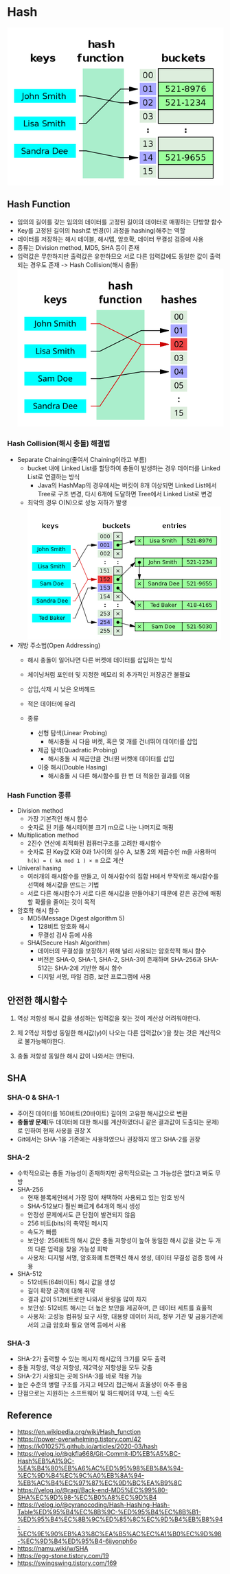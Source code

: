 # Hash
![hash](./hash.png)

## Hash Function
- 임의의 길이를 갖는 임의의 데이터를 고정된 길이의 데이터로 매핑하는 단방향 함수
- Key를 고정된 길이의 hash로 변경(이 과정을 hashing)해주는 역할
- 데이터를 저장하는 해시 테이블, 해시맵, 암호확, 데이터 무결성 검증에 사용
- 종류는 Division method, MD5, SHA 등이 존재
- 입력값은 무한하지만 출력값은 유한하므오 서로 다른 입력값에도 동일한 값이 출력되는 경우도 존재 -> Hash Collision(해시 충돌)
![hash collision](./hash_collision.png)

### Hash Collision(해시 충돌) 해결법
- Separate Chaining(줄여서 Chaining이라고 부름)
  - bucket 내에 Linked List를 할당하여 충돌이 발생하는 경우 데이터를 Linked List로 연결하는 방식
    - Java의 HashMap의 경우에서는 버킷이 8개 이상되면 Linked List에서 Tree로 구조 변경, 다시 6개에 도달하면 Tree에서 Linked List로 변경
  - 최악의 경우 O(N)으로 성능 저하가 발생
  ![Chaining](./chaining.png)
- 개방 주소법(Open Addressing)
  - 해시 충돌이 일어나면 다른 버켓에 데이터를 삽입하는 방식
  - 체이닝처럼 포인터 및 지정한 메모리 외 추가적인 저장공간 불필요
  - 삽입,삭제 시 낮은 오버헤드
  - 적은 데이터에 유리

  - 종류
    - 선형 탐색(Linear Probing)
      - 해시충돌 시 다음 버켓, 혹은 몇 개를 건너뛰어 데이터를 삽입
    - 제곱 탐색(Quadratic Probing)
      - 해시충돌 시 제곱만큼 건너뛴 버켓에 데이터를 삽입
    - 이중 해시(Double Hasing)
      - 해시충돌 시 다른 해시함수를 한 번 더 적용한 결과를 이용


### Hash Function 종류
- Division method
  - 가장 기본적인 해시 함수
  - 숫자로 된 키를 해시테이블 크기 m으로 나눈 나머지로 매핑
- Multiplication method
  - 2진수 연산에 최적화된 컴퓨터구조를 고려한 해시함수
  - 숫자로 된 Key값 K와 0과 1사이의 실수 A, 보통 2의 제곱수인 m을 사용하며 `h(k) = ( kA mod 1 ) × m` 으로 계산
- Univeral hasing
  - 여러개의 해시함수를 만들고, 이 해사함수의 집합 H에서 무작위로 해시함수를 선택해 해시값을 만드는 기법
  - 서로 다른 해시함수가 서로 다른 해시값을 만들어내기 때문에 같은 공간에 매핑할 확률을 줄이는 것이 목적
- 암호학 해시 함수
  - MD5(Message Digest algorithm 5)
    - 128비트 암호화 해시
    - 무결성 검사 등에 사용
  - SHA(Secure Hash Algorithm)
    - 데이터의 무결성을 보장하기 위해 널리 사용되는 암호학적 해시 함수
    - 버전은 SHA-0, SHA-1, SHA-2, SHA-3이 존재하며 SHA-256과 SHA-512는 SHA-2에 기반한 해시 함수
    - 디지털 서명, 파일 검증, 보안 프로그램에 사용

## 안전한 해시함수
1. 역상 저항성
해시 값을 생성하는 입력값을 찾는 것이 계산상 어려워야한다.

2. 제 2역상 저항성
 동일한 해시값(y)이 나오는 다른 입력값(x')을 찾는 것은 계산적으로 불가능해야한다.

3. 충돌 저항성
 동일한 해시 값이 나와서는 안된다.


## SHA
### SHA-0 & SHA-1
- 주어진 데이터를 160비트(20바이트) 길이의 고유한 해시값으로 변환
- **충돌쌍 문제**(두 데이터에 대한 해시를 계산하였더니 같은 결과값이 도출되는 문제)로 인하여 현재 사용을 권장 X
- Git에서는 SHA-1을 기존에는 사용하였으나 권장하지 않고 SHA-2를 권장

### SHA-2
- 수학적으로는 충돌 가능성이 존재하지만 공학적으로는 그 가능성은 없다고 봐도 무방
- SHA-256
  - 현재 블록체인에서 가장 많이 채택하여 사용되고 있는 암호 방식
  - SHA-512보다 훨씬 빠르게 64개의 해시 생성
  - 안정성 문제에서도 큰 단점이 발견되지 않음
  - 256 비트(bits)의 축약된 메시지
  - 속도가 빠름
  - 보안성: 256비트의 해시 값은 충돌 저항성이 높아 동일한 해시 값을 갖는 두 개의 다른 입력을 찾을 가능성 희박
  - 사용처: 디지털 서명, 암호화폐 트랜잭션 해시 생성, 데이터 무결성 검증 등에 사용
- SHA-512
  - 512비트(64바이트) 해시 값을 생성
  - 길이 확장 공격에 대해 취약
  - 결과 값이 512비트로만 나와서 용량을 많이 차지
  - 보안성: 512비트 해시는 더 높은 보안을 제공하며, 큰 데이터 세트를 효율적
  - 사용처: 고성능 컴퓨팅 요구 사항, 대용량 데이터 처리, 정부 기관 및 금융기관에서의 고급 암호화 필요 영역 등에서 사용

### SHA-3
- SHA-2가 출력할 수 있는 메시지 해시값의 크기를 모두 출력
- 충돌 저항성, 역상 저항성, 제2역상 저항성을 모두 갖춤
- SHA-2가 사용되는 곳에 SHA-3를 바로 적용 가능
- 높은 수준의 병렬 구조를 가지고 메모리 접근해서 효율성이 아주 좋음
- 단점으로는 지원하는 소프트웨어 및 하드웨어의 부재, 느린 속도

## Reference
- https://en.wikipedia.org/wiki/Hash_function
- https://power-overwhelming.tistory.com/42
- https://k0102575.github.io/articles/2020-03/hash
- https://velog.io/@gkfla668/Git-Commit-ID%EB%A5%BC-Hash%EB%A1%9C-%EA%B4%80%EB%A6%AC%ED%95%98%EB%8A%94-%EC%9D%B4%EC%9C%A0%EB%8A%94-%EB%AC%B4%EC%97%87%EC%9D%BC%EA%B9%8C
- https://velog.io/@ragi/Back-end-MD5%EC%99%80-SHA%EC%9D%98-%EC%B0%A8%EC%9D%B4
- https://velog.io/@cyranocoding/Hash-Hashing-Hash-Table%ED%95%B4%EC%8B%9C-%ED%95%B4%EC%8B%B1-%ED%95%B4%EC%8B%9C%ED%85%8C%EC%9D%B4%EB%B8%94-%EC%9E%90%EB%A3%8C%EA%B5%AC%EC%A1%B0%EC%9D%98-%EC%9D%B4%ED%95%B4-6ijyonph6o
- https://namu.wiki/w/SHA
- https://egg-stone.tistory.com/19
- https://swingswing.tistory.com/169